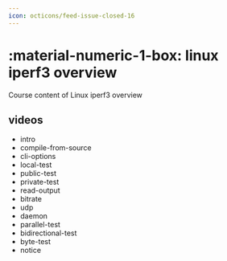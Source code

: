 ```yaml
---
icon: octicons/feed-issue-closed-16
---
```


# :material-numeric-1-box: linux iperf3 overview

Course content of Linux iperf3 overview

## videos

- intro
- compile-from-source
- cli-options
- local-test
- public-test
- private-test
- read-output
- bitrate
- udp
- daemon
- parallel-test
- bidirectional-test
- byte-test
- notice
